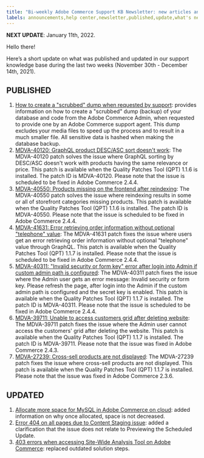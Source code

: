 ```yaml
---
title: "Bi-weekly Adobe Commerce Support KB Newsletter: new articles and updates"
labels: announcements,help center,newsletter,published,update,what's new,Magento,Adobe Commerce,cloud infrastructure,on-premises
---
```


 **NEXT UPDATE**: January 11th, 2022.

Hello there!

Here’s a short update on what was published and updated in our support knowledge base during the last two weeks (November 30th - December 14th, 2021).


## PUBLISHED

1. [How to create a "scrubbed" dump when requested by support](https://support.magento.com/hc/en-us/articles/4416621434381-How-to-create-a-scrubbed-dump-when-requested-by-support-agent):  provides information on how to create a "scrubbed" dump (backup) of your database and code from the Adobe Commerce Admin, when requested to provide one by an Adobe Commerce support agent. This dump excludes your media files to speed up the process and to result in a much smaller file. All sensitive data is hashed when making the database backup.
1. [MDVA-40120: GraphQL product DESC/ASC sort doesn't work](https://support.magento.com/hc/en-us/articles/4415317234573): The MDVA-40120 patch solves the issue where GraphQL sorting by DESC/ASC doesn't work with products having the same relevance or price. This patch is available when the Quality Patches Tool (QPT) 1.1.6 is installed. The patch ID is MDVA-40120. Please note that the issue is scheduled to be fixed in Adobe Commerce 2.4.4.
1. [MDVA-40550: Products missing on the frontend after reindexing](https://support.magento.com/hc/en-us/articles/4415317242509): The MDVA-40550 patch solves the issue where reindexing results in some or all of storefront categories missing products. This patch is available when the Quality Patches Tool (QPT) 1.1.6 is installed. The patch ID is MDVA-40550. Please note that the issue is scheduled to be fixed in Adobe Commerce 2.4.4.
1. [MDVA-41631: Error retrieving order information without optional "telephone" value](https://support.magento.com/hc/en-us/articles/4415738152589-MDVA-41631-Error-retrieving-order-information-without-optional-telephone-value): The MDVA-41631 patch fixes the issue where users get an error retrieving order information without optional "telephone" value through GraphQL. This patch is available when the Quality Patches Tool (QPT) 1.1.7 is installed. Please note that the issue is scheduled to be fixed in Adobe Commerce 2.4.4.
1. [MDVA-40311: "Invalid security or form key" error after login into Admin if custom admin path is configured](https://support.magento.com/hc/en-us/articles/4415260784141-MDVA-40311-Invalid-security-or-form-key-error-after-login-into-Admin-if-custom-admin-path-is-configured): The MDVA-40311 patch fixes the issue where the Admin user gets an error message: Invalid security or form key. Please refresh the page, after login into the Admin if the custom admin path is configured and the secret key is enabled. This patch is available when the Quality Patches Tool (QPT) 1.1.7 is installed. The patch ID is MDVA-40311. Please note that the issue is scheduled to be fixed in Adobe Commerce 2.4.4.
1. [MDVA-39711: Unable to access customers grid after deleting website](https://support.magento.com/hc/en-us/articles/4415245516429-MDVA-39711-Unable-to-access-customers-grid-after-deleting-website): The MDVA-39711 patch fixes the issue where the Admin user cannot access the customers' grid after deleting the website. This patch is available when the Quality Patches Tool (QPT) 1.1.7 is installed. The patch ID is MDVA-39711. Please note that the issue was fixed in Adobe Commerce 2.4.3.
1. [MDVA-27239: Cross-sell products are not displayed](https://support.magento.com/hc/en-us/articles/4415721161101-MDVA-27239-Cross-sell-products-are-not-displayed): The MDVA-27239 patch fixes the issue where cross-sell products are not displayed. This patch is available when the Quality Patches Tool (QPT) 1.1.7 is installed. Please note that the issue was fixed in Adobe Commerce 2.3.6.


## UPDATED

1. [Allocate more space for MySQL in Adobe Commerce on cloud](https://support.magento.com/hc/en-us/articles/360038761511): added information on why once allocated, space is not decreased.
1. [Error 404 on all pages due to Content Staging issue](https://support.magento.com/hc/en-us/articles/360000262174): added a clarification that the issue does not relate to Previewing the Scheduled Update.
1. [403 errors when accessing Site-Wide Analysis Tool on Adobe Commerce](https://support.magento.com/hc/en-us/articles/360057400172-403-errors-when-accessing-Site-Wide-Analysis-Tool-on-Adobe-Commerce): replaced outdated solution steps.
